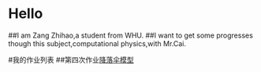 # Hello
##I am Zang Zhihao,a student from WHU.
##I want to get some progresses though this subject,computational physics,with Mr.Cai.

#我的作业列表
##第四次作业[降落伞模型](https://www.zybuluo.com/mdeditor#403681)
